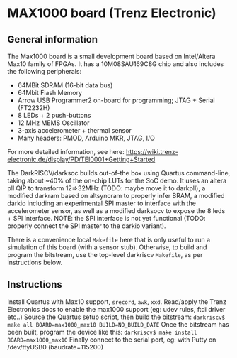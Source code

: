 # MAX1000 board (Trenz Electronic)

## General information
The Max1000 board is a small development board based on Intel/Altera Max10 family of FPGAs.
It has a 10M08SAU169C8G chip and also includes the following peripherals:
* 64MBit SDRAM (16-bit data bus)
* 64Mbit Flash Memory
* Arrow USB Programmer2 on-board for programming; JTAG + Serial (FT2232H)
* 8 LEDs + 2 push-buttons
* 12 MHz MEMS Oscillator
* 3-axis accelerometer + thermal sensor
* Many headers: PMOD, Arduino MKR, JTAG, I/O

For more detailed information, see here:
https://wiki.trenz-electronic.de/display/PD/TEI0001+Getting+Started

The DarkRISCV/darksoc builds out-of-the box using Quartus command-line,
taking about ~40% of the on-chip LUTs for the SoC demo.
It uses an altera pll QIP to transform 12=>32MHz (TODO: maybe move it to darkpll),
a modified darkram based on altsyncram to properly infer BRAM,
a modified darkio including an experimental SPI master to interface with the accelerometer sensor,
as well as a modified darksocv to expose the 8 leds + SPI interface.
NOTE: the SPI interface is not yet functional (TODO: properly connect the SPI master to the darkio variant).

There is a convenience local `Makefile` here that is only useful to run a simulation of this board (with a sensor stub).
Otherwise, to build and program the bitstream, use the top-level darkriscv `Makefile`, as per instructions below.

## Instructions
Install Quartus with Max10 support, `srecord`, `awk`, `xxd`.
Read/apply the Trenz Electronics docs to enable the max1000 support (eg: udev rules, ftdi driver etc..)
Source the Quartus setup script, then build the bitstream:
`darkriscv$ make all BOARD=max1000_max10 BUILD=NO_BUILD_DATE`
Once the bitstream has been built, program the device like this:
`darkriscv$ make install BOARD=max1000_max10`
Finally connect to the serial port, eg: with Putty on /dev/ttyUSB0 (baudrate=115200)
